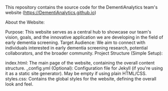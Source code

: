 
This repository contains the source code for the DementiAnalytics team's website (https://DementiAnalytics.github.io)

About the Website:

Purpose: This website serves as a central hub to showcase our team's vision, goals, and the innovative application we are developing in the field of early dementia screening.
Target Audience: We aim to connect with individuals interested in early dementia screening research, potential collaborators, and the broader community.
Project Structure (Simple Setup):

index.html: The main page of the website, containing the overall content structure.
_config.yml (Optional): Configuration file for Jekyll (if you're using it as a static site generator). May be empty if using plain HTML/CSS.
styles.css: Contains the global styles for the website, defining the overall look and feel.
